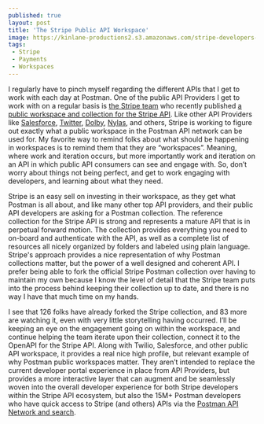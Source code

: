 ```yaml
---
published: true
layout: post
title: 'The Stripe Public API Workspace'
image: https://kinlane-productions2.s3.amazonaws.com/stripe-developers-workspace.png
tags:
 - Stripe
 - Payments
 - Workspaces
---
```


I regularly have to pinch myself regarding the different APIs that I get to work with each day at Postman. One of the public API Providers I get to work with on a regular basis is [the Stripe team](https://www.postman.com/stripedev) who recently published [a public workspace and collection for the Stripe API](https://www.postman.com/stripedev/workspace/stripe-developers/overview). Like other API Providers like [Salesforce](https://www.postman.com/salesforce-developers), [Twitter](https://www.postman.com/twitter), [Dolby](https://www.postman.com/dolbyio), [Nylas](https://www.postman.com/trynylas), and others, Stripe is working to figure out exactly what a public workspace in the Postman API network can be used for. My favorite way to remind folks about what should be happening in workspaces is to remind them that they are “workspaces”. Meaning, where work and iteration occurs, but more importantly work and iteration on an API in which public API consumers can see and engage with. So, don’t worry about things not being perfect, and get to work engaging with developers, and learning about what they need.


Stripe is an easy sell on investing in their workspace, as they get what Postman is all about, and like many other top API providers, and their public API developers are asking for a Postman collection. The reference collection for the Stripe API is strong and represents a mature API that is in perpetual forward motion. The collection provides everything you need to on-board and authenticate with the API, as well as a complete list of resources all nicely organized by folders and labeled using plain language. Stripe's approach provides a nice representation of why Postman collections matter, but the power of a well designed and coherent API. I prefer being able to fork the official Stripe Postman collection over having to maintain my own because I know the level of detail that the Stripe team puts into the process behind keeping their collection up to date, and there is no way I have that much time on my hands.


I see that 126 folks have already forked the Stripe collection, and 83 more are watching it, even with very little storytelling having occurred. I’ll be keeping an eye on the engagement going on within the workspace, and continue helping the team iterate upon their collection, connect it to the OpenAPI for the Stripe API. Along with Twilio, Salesforce, and other public API workspace, it provides a real nice high profile, but relevant example of why Postman public workspaces matter. They aren’t intended to replace the current developer portal experience in place from API Providers, but provides a more interactive layer that can augment and be seamlessly woven into the overall developer experience for both Stripe developers within the Stripe API ecosystem, but also the 15M+ Postman developers who have quick access to Stripe (and others) APIs via the [Postman API Network and search](https://www.postman.com/explore).